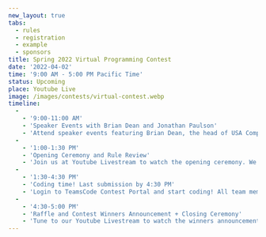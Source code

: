 ```yaml
---
new_layout: true
tabs:
  - rules
  - registration
  - example
  - sponsors
title: Spring 2022 Virtual Programming Contest
date: '2022-04-02'
time: '9:00 AM - 5:00 PM Pacific Time'
status: Upcoming
place: Youtube Live
image: /images/contests/virtual-contest.webp
timeline:
  -
    - '9:00-11:00 AM'
    - 'Speaker Events with Brian Dean and Jonathan Paulson'
    - 'Attend speaker events featuring Brian Dean, the head of USA Computing Olympiad, and Jonathan Paulson.'
  -
    - '1:00-1:30 PM'
    - 'Opening Ceremony and Rule Review'
    - 'Join us at Youtube Livestream to watch the opening ceremony. We will also be going over the rules of the contest.'
  -
    - '1:30-4:30 PM'
    - 'Coding time! Last submission by 4:30 PM'
    - 'Login to TeamsCode Contest Portal and start coding! All team members can submit solution and instantly access feedback until 4:30 PM.'
  -
    - '4:30-5:00 PM'
    - 'Raffle and Contest Winners Announcement + Closing Ceremony'
    - 'Tune to our Youtube Livestream to watch the winners announcement, raffle, and our final closing ceremony.'
---
```


